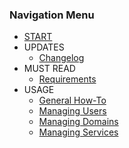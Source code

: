 ### Navigation Menu

* [START](pages/index.md)
* UPDATES
    * [Changelog](pages/changelog.md)
* MUST READ
    * [Requirements](pages/requirements.md)
* USAGE
    * [General How-To](pages/general.md)
    * [Managing Users](pages/users.md)
    * [Managing Domains](pages/domains.md)
    * [Managing Services](pages/services.md)

